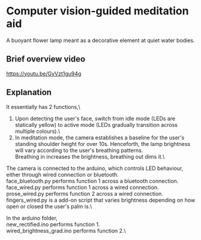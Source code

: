 # Computer vision-guided meditation aid

A buoyant flower lamp meant as a decorative element at quiet water bodies.

## Brief overview video
https://youtu.be/GyVzt1gu94g

## Explanation

It essentially has 2 functions,\

1) Upon detecting the user's face, switch from idle mode (LEDs are statically yellow) to active mode (LEDs gradually transition across multiple colours).\
2) In meditation mode, the camera establishes a baseline for the user's standing shoulder height for over 10s. Henceforth, the lamp brightness will vary according to the user's breathing patterns.\
Breathing in increases the brightness, breathing out dims it.\

The camera is connected to the arduino, which controls LED behaviour, either through wired connection or bluetooth.\
face_bluetooth.py performs function 1 across a bluetooth connection.\
face_wired.py performs function 1 across a wired connection.\
prose_wired.py performs function 2 across a wired connection.\
fingers_wired.py is a add-on script that varies brightness depending on how open or closed the user's palm is.\

In the arduino folder,\
new_rectified.ino performs function 1.\
wired_brightness_grad.ino performs function 2.\

